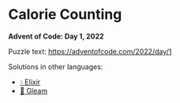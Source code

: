 # Calorie Counting

**Advent of Code: Day 1, 2022**

Puzzle text: <https://adventofcode.com/2022/day/1>

Solutions in other languages:

- [💧 Elixir](../../../elixir/lib/2022/01_calorie_counting)
- [🌠 Gleam](../../../gleam/aoc/src/aoc_2022/README_day_1.md)
